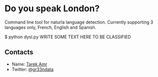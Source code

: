 Do you speak London?
====================

Command line tool for naturla language detection. Currently supporting 3 languages only, French, English and Spanish.

$ python dysl.py WRITE SOME TEXT HERE TO BE CLASSIFIED

Contacts
--------
 
+ Name: [Tarek Amr](http://tarekamr.appspot.com/)
+ Twitter: [@gr33ndata](https://twitter.com/gr33ndata)


